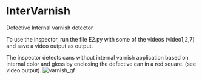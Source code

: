 # InterVarnish
Defective Internal varnish detector

To use the inspector, run the file E2.py with some of the videos (video1,2,7) and save a video output as output.

The inspector detects cans without internal varnish application based on internal color and gloss by enclosing the defective can in a red square. (see video output).
![varnish_gf](https://github.com/juansoto87/InterVarnish/assets/70484982/729695c1-d310-4c51-b949-d19d4ba7ddc6)
